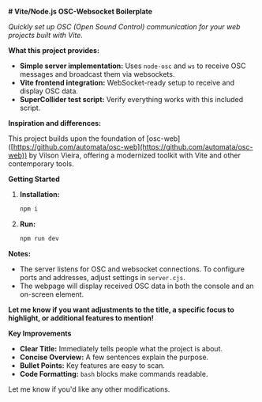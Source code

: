 **# Vite/Node.js OSC-Websocket Boilerplate**

*Quickly set up OSC (Open Sound Control) communication for your web projects built with Vite.*

**What this project provides:**

* **Simple server implementation:** Uses `node-osc` and `ws` to receive OSC messages and broadcast them via websockets.
* **Vite frontend integration:** WebSocket-ready setup to receive and display OSC data.
* **SuperCollider test script:** Verify everything works with this included script.

**Inspiration and differences:**

This project builds upon the foundation of [osc-web] ([https://github.com/automata/osc-web](https://github.com/automata/osc-web)) by Vilson Vieira, offering a modernized toolkit with Vite and other contemporary tools.

**Getting Started**

1. **Installation:**
   ```bash
   npm i 
   ```
2. **Run:**
   ```bash
   npm run dev 
   ```

**Notes:**
*  The server listens for OSC and websocket connections. To configure ports and addresses, adjust settings in `server.cjs`.
*  The webpage will display received OSC data in both the console and an on-screen element.

**Let me know if you want adjustments to the title, a specific focus to highlight, or additional features to mention!**

**Key Improvements**

* **Clear Title:** Immediately tells people what the project is about.
* **Concise Overview:**  A few sentences explain the purpose.
* **Bullet Points:** Key features are easy to scan.
* **Code Formatting:**  `bash` blocks make commands readable.


Let me know if you'd like any other modifications. 
